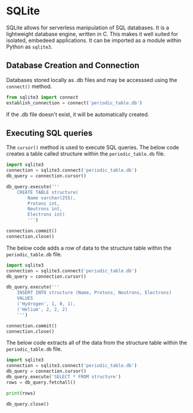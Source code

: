 # SQLite
SQLite allows for serverless manipulation of SQL databases. 
It is a lightweight database engine, written in C.
This makes it well suited for isolated, embedeed applications.
It can be imported as a module within Python as ```sqlite3```.

## Database Creation and Connection
Databases stored locally as .db files and may be accesssed using the ```connect()``` method.
```python
from sqlite3 import connect
establish_connection = connect('periodic_table.db')
```
If the .db file doesn't exist, it will be automatically created.

## Executing SQL queries 
The ```cursor()``` method is used to execute SQL queries.
The below code creates a table called structure within the ```periodic_table.db``` file. 
```python
import sqlite3
connection = sqlite3.connect('periodic_table.db')
db_query = connection.cursor()

db_query.execute('''
    CREATE TABLE structure(
        Name varchar(255),
        Protons int,
        Neutrons int,
        Electrons int)
        ''')

connection.commit()
connection.close()
```
The below code adds a row of data to the structure table within the ```periodic_table.db``` file. 
```python
import sqlite3
connection = sqlite3.connect('periodic_table.db')
db_query = connection.cursor()

db_query.execute('''
    INSERT INTO structure (Name, Protons, Neutrons, Electrons)
    VALUES 
    ('Hydrogen', 1, 0, 1),
    ('Helium', 2, 2, 2)
    ''')

connection.commit()
connection.close()
```
The below code extracts all of the data from the structure table within the ```periodic_table.db``` file.
```python
import sqlite3
connection = sqlite3.connect('periodic_table.db')
db_query = connection.cursor()
db_query.execute('SELECT * FROM structure')
rows = db_query.fetchall()

print(rows)

db_query.close()
```
